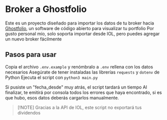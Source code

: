 # Broker a Ghostfolio

Este es un proyecto diseñado para importar los datos de tu broker hacia [Ghostfolio](https://github.com/ghostfolio/ghostfolio), un software de código abierto para visualizar tu portfolio
Por gusto personal mío, solo soporta importar desde IOL, pero puedes agregar un nuevo broker fácilmente

## Pasos para usar

Copia el archivo `.env.example` y renómbralo a `.env`
rellena con los datos necesarios
Asegúrate de tener instaladas las librerías `requests` y `dotenv` de Python
Ejecuta el script con `python3 main.py`

Si pusiste un "fecha_desde" muy atrás, el script tardará un tiempo
Al finalizar, te emitirá por consola todos los errores que haya encontrado, si es que hubo, esos datos deberás cargarlos manualmente.

> [!NOTE] Gracias a la API de IOL, este script no exportará tus dividendos
